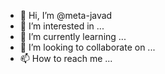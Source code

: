 - 👋 Hi, I’m @meta-javad
- 👀 I’m interested in ...
- 🌱 I’m currently learning ...
- 💞️ I’m looking to collaborate on ...
- 📫 How to reach me ...

<!---
meta-javad/meta-javad is a ✨ special ✨ repository because its `README.md` (this file) appears on your GitHub profile.
You can click the Preview link to take a look at your changes.
--->
